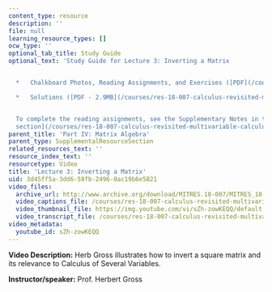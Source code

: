 ```yaml
---
content_type: resource
description: ''
file: null
learning_resource_types: []
ocw_type: ''
optional_tab_title: Study Guide
optional_text: 'Study Guide for Lecture 3: Inverting a Matrix


  *   Chalkboard Photos, Reading Assignments, and Exercises ([PDF](/courses/res-18-007-calculus-revisited-multivariable-calculus-fall-2011/resources/mitres_18_007_partiv_lec03))

  *   Solutions ([PDF - 2.9MB](/courses/res-18-007-calculus-revisited-multivariable-calculus-fall-2011/resources/mitres_18_007_partiv_sol03))


  To complete the reading assignments, see the Supplementary Notes in the [Study Materials
  section](/courses/res-18-007-calculus-revisited-multivariable-calculus-fall-2011/pages/study-materials).'
parent_title: 'Part IV: Matrix Algebra'
parent_type: SupplementalResourceSection
related_resources_text: ''
resource_index_text: ''
resourcetype: Video
title: 'Lecture 3: Inverting a Matrix'
uid: 3d45ff5a-3dd6-58fb-2496-0ac19b6e5821
video_files:
  archive_url: http://www.archive.org/download/MITRES.18-007/MITRES_18-007_Part4_lec3_300k.mp4
  video_captions_file: /courses/res-18-007-calculus-revisited-multivariable-calculus-fall-2011/08db3cf0a002524986ed04aedc220418_sZh-zowKEQQ.vtt
  video_thumbnail_file: https://img.youtube.com/vi/sZh-zowKEQQ/default.jpg
  video_transcript_file: /courses/res-18-007-calculus-revisited-multivariable-calculus-fall-2011/d628bc8c6fd2840e0ff6e4c165e65bc7_sZh-zowKEQQ.pdf
video_metadata:
  youtube_id: sZh-zowKEQQ
---
```


**Video Description:** Herb Gross illustrates how to invert a square matrix and its relevance to Calculus of Several Variables.

**Instructor/speaker:** Prof. Herbert Gross